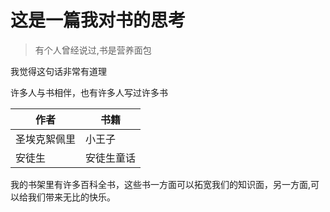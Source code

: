 # 这是一篇我对书的思考
> 有个人曾经说过,书是营养面包

我觉得这句话非常有道理

许多人与书相伴，也有许多人写过许多书

|作者|书籍|
|---|----|
|圣埃克絮佩里|小王子|
|安徒生|安徒生童话|

我的书架里有许多百科全书，这些书一方面可以拓宽我们的知识面，另一方面,可以给我们带来无比的快乐。




